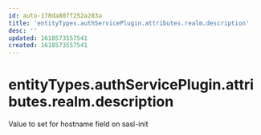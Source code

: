 ```yaml
---
id: auto-178da807f252a283a
title: 'entityTypes.authServicePlugin.attributes.realm.description'
desc: ''
updated: 1618573557541
created: 1618573557541
---
```

# entityTypes.authServicePlugin.attributes.realm.description

Value to set for hostname field on sasl-init